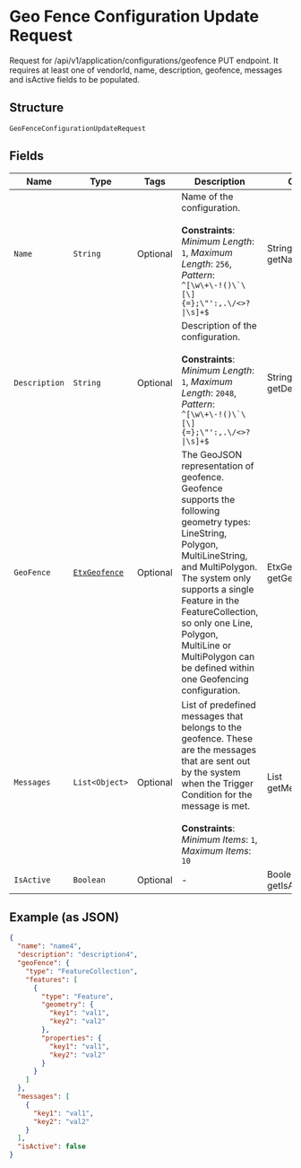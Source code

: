
# Geo Fence Configuration Update Request

Request for /api/v1/application/configurations/geofence PUT endpoint. It requires at least one of vendorId, name, description, geofence, messages and isActive fields to be populated.

## Structure

`GeoFenceConfigurationUpdateRequest`

## Fields

| Name | Type | Tags | Description | Getter | Setter |
|  --- | --- | --- | --- | --- | --- |
| `Name` | `String` | Optional | Name of the configuration.<br><br>**Constraints**: *Minimum Length*: `1`, *Maximum Length*: `256`, *Pattern*: ``^[\w\+\-!()\`\[\]{=};\"':,.\/<>?\|\s]+$`` | String getName() | setName(String name) |
| `Description` | `String` | Optional | Description of the configuration.<br><br>**Constraints**: *Minimum Length*: `1`, *Maximum Length*: `2048`, *Pattern*: ``^[\w\+\-!()\`\[\]{=};\"':,.\/<>?\|\s]+$`` | String getDescription() | setDescription(String description) |
| `GeoFence` | [`EtxGeofence`](../../doc/models/etx-geofence.md) | Optional | The GeoJSON representation of geofence. Geofence supports the following geometry types: LineString, Polygon, MultiLineString, and MultiPolygon. The system only supports a single Feature in the FeatureCollection, so only one Line, Polygon, MultiLine or MultiPolygon can be defined within one Geofencing configuration. | EtxGeofence getGeoFence() | setGeoFence(EtxGeofence geoFence) |
| `Messages` | `List<Object>` | Optional | List of predefined messages that belongs to the geofence. These are the messages that are sent out by the system when the Trigger Condition for the message is met.<br><br>**Constraints**: *Minimum Items*: `1`, *Maximum Items*: `10` | List<Object> getMessages() | setMessages(List<Object> messages) |
| `IsActive` | `Boolean` | Optional | - | Boolean getIsActive() | setIsActive(Boolean isActive) |

## Example (as JSON)

```json
{
  "name": "name4",
  "description": "description4",
  "geoFence": {
    "type": "FeatureCollection",
    "features": [
      {
        "type": "Feature",
        "geometry": {
          "key1": "val1",
          "key2": "val2"
        },
        "properties": {
          "key1": "val1",
          "key2": "val2"
        }
      }
    ]
  },
  "messages": [
    {
      "key1": "val1",
      "key2": "val2"
    }
  ],
  "isActive": false
}
```

